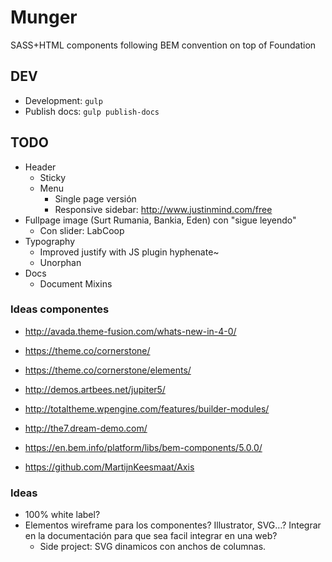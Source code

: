 # Munger

SASS+HTML components following BEM convention on top of Foundation

## DEV

- Development: `gulp`
- Publish docs: `gulp publish-docs`

## TODO

- Header
    - Sticky
    - Menu
        - Single page versión
        - Responsive sidebar: http://www.justinmind.com/free
- Fullpage image (Surt Rumania, Bankia, Eden) con "sigue leyendo"
    - Con slider: LabCoop
- Typography
    - Improved justify with JS plugin hyphenate~
    - Unorphan
- Docs
    - Document Mixins

### Ideas componentes

- http://avada.theme-fusion.com/whats-new-in-4-0/
- https://theme.co/cornerstone/
- https://theme.co/cornerstone/elements/
- http://demos.artbees.net/jupiter5/
- http://totaltheme.wpengine.com/features/builder-modules/
- http://the7.dream-demo.com/

- https://en.bem.info/platform/libs/bem-components/5.0.0/
- https://github.com/MartijnKeesmaat/Axis

### Ideas

- 100% white label?
- Elementos wireframe para los componentes? Illustrator, SVG…? Integrar en la documentación para que sea facil integrar en una web?
    - Side project: SVG dinamicos con anchos de columnas.
